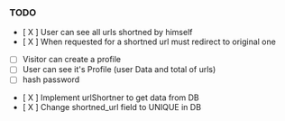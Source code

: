 ### TODO
- [ X ] User can see all urls shortned by himself
- [ X ] When requested for a shortned url must redirect to original one
- [ ] Visitor can create a profile
- [ ] User can see it's Profile (user Data and total of urls)
- [ ] hash password
- [ X ] Implement urlShortner to get data from DB
- [ X ] Change shortned_url field to UNIQUE in DB
